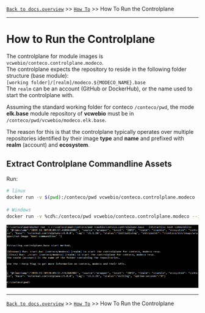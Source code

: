 [`Back to docs.overview`](../../README.md) >> [`How To`](../HOW-TO.md) >> How To Run the Controlplane

-----
# How to Run the Controlplane

The controlplane for module images is `vcwebio/conteco.controlplane.modeco`.  
The controlplane expects the repository to reside in the following folder structure (base module):  
`[working folder]/[realm]/modeco.${MODECO_NAME}.base`  
The `realm` can be an account (GitHub or DockerHub), or the name used to start the controlplane with.

Assuming the standard working folder for conteco `/conteco/pwd`, the mode __elk.base__ module repository of __vcwebio__  must be in `/conteco/pwd/vcwebio/modeco.elk.base`.

The reason for this is that the controlplane typically operates over multiple repositories identified by their image __type__ and __name__ and prefixed with __realm__ (account) and __ecosystem__.

## Extract Controlplane Commandline Assets

Run:

```bash
# linux
docker run -v $(pwd):/conteco/pwd vcwebio/conteco.controlplane.modeco --interactive extract-cli linux # optional: sudo

# Windows
docker run -v %cd%:/conteco/pwd vcwebio/conteco.controlplane.modeco --interactive extract-cli windows
```

![extract-cli](./extract-cli.PNG "extract-cli")

-----
[`Back to docs.overview`](../../README.md) >> [`How To`](../HOW-TO.md) >> How To Run the Controlplane
